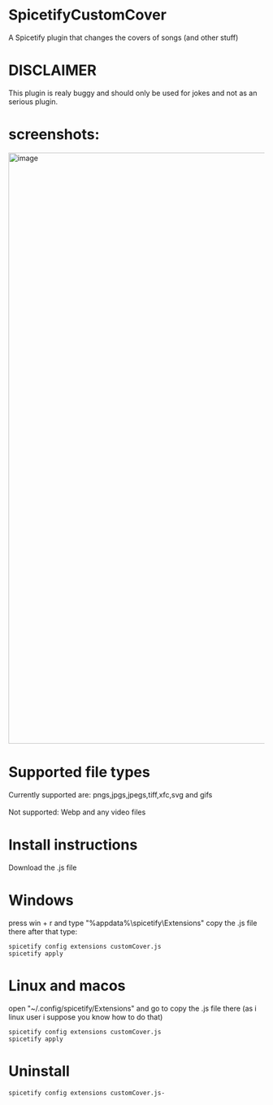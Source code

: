 # SpicetifyCustomCover
A Spicetify plugin that changes the covers of songs (and other stuff)
# DISCLAIMER
This plugin is realy buggy and should only be used for jokes and not as an serious plugin.

# screenshots:
<img width="1920" height="1162" alt="image" src="https://github.com/user-attachments/assets/6f070bd4-b05c-4b87-96de-a8817e04e1ba" />


# Supported file types
Currently supported are: pngs,jpgs,jpegs,tiff,xfc,svg and gifs </br>
</br>
Not supported: Webp and any video files

# Install instructions
Download the .js file
# Windows
press win + r and type "%appdata%\spicetify\Extensions\" copy the .js file there after that type:
```
spicetify config extensions customCover.js
spicetify apply
```
# Linux and macos
open "~/.config/spicetify/Extensions" and go to copy the .js file there (as i linux user i suppose you know how to do that)
```
spicetify config extensions customCover.js
spicetify apply
```
# Uninstall
```
spicetify config extensions customCover.js-
```
